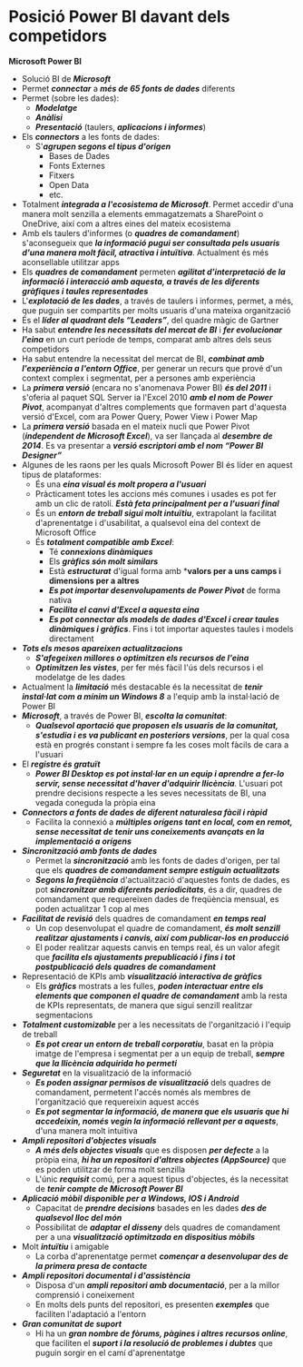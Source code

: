 # Posició Power BI davant dels competidors



**Microsoft Power BI**

* Solució BI de _**Microsoft**_
* Permet _**connectar**_ a _**més de 65 fonts de dades**_ diferents
* Permet (sobre les dades):
  * _**Modelatge**_
  * _**Anàlisi**_
  * _**Presentació**_ (taulers, _**aplicacions i informes**_)
* Els _**connectors**_ a les fonts de dades:
  * S'_**agrupen segons el tipus d'origen**_
    * Bases de Dades
    * Fonts Externes
    * Fitxers
    * Open Data
    * etc.
* Totalment _**integrada a l'ecosistema de Microsoft**_. Permet accedir d'una manera molt senzilla a elements emmagatzemats a SharePoint o OneDrive, així com a altres eines del mateix ecosistema
* Amb els taulers d'informes (o _**quadres de comandament**_) s'aconsegueix que _**la informació pugui ser consultada pels usuaris d'una manera molt fàcil, atractiva i intuïtiva**_. Actualment és més aconsellable utilitzar apps
* Els _**quadres de comandament**_ permeten _**agilitat d'interpretació de la informació i interacció amb aquesta, a través de les diferents gràfiques i taules representades**_
* L'_**explotació de les dades**_, a través de taulers i informes, permet, a més, que puguin ser compartits per molts usuaris d'una mateixa organització
* És el _**líder al quadrant dels “Leaders”**_, del quadre màgic de Gartner
* Ha sabut _**entendre les necessitats del mercat de BI**_ i _**fer evolucionar l'eina**_ en un curt període de temps, comparat amb altres dels seus competidors
* Ha sabut entendre la necessitat del mercat de BI, _**combinat amb l'experiència a l'entorn Office**_, per generar un recurs que prové d'un context complex i segmentat, per a persones amb experiència
* La _**primera versió**_ (encara no s'anomenava Power BI) _**és del 2011**_ i s'oferia al paquet SQL Server ia l'Excel 2010 _**amb el nom de Power Pivot**_, acompanyat d'altres complements que formaven part d'aquesta versió d'Excel, com ara Power Query, Power View i Power Map
* La _**primera versió**_ basada en el mateix nucli que Power Pivot (_**independent de Microsoft Excel**_), va ser llançada al _**desembre de 2014**_. Es va presentar a _**versió escriptori amb el nom “Power BI Designer”**_
* Algunes de les raons per les quals Microsoft Power BI és líder en aquest tipus de plataformes:
  * És una _**eina visual és molt propera a l'usuari**_
  * Pràcticament totes les accions més comunes i usades es pot fer amb un clic de ratolí. _**Està feta principalment per a l'usuari final**_
  * És un _**entorn de treball sigui molt intuïtiu**_, extrapolant la facilitat d'aprenentatge i d'usabilitat, a qualsevol eina del context de Microsoft Office
  * És _**totalment compatible amb Excel**_:
    * Té _**connexions dinàmiques**_
    * Els _**gràfics són molt similars**_
    * Està _**estructurat**_ d'igual forma amb \***valors per a uns camps i dimensions per a altres**
    * _**Es pot importar desenvolupaments de Power Pivot**_ de forma nativa
    * _**Facilita el canvi d'Excel a aquesta eina**_
    * _**Es pot connectar als models de dades d'Excel i crear taules dinàmiques i gràfics**_. Fins i tot importar aquestes taules i models directament
* _**Tots els mesos apareixen actualitzacions**_
  * _**S'afegeixen millores o optimitzen els recursos de l'eina**_
  * _**Optimitzen les vistes**_, per fer més fàcil l'ús dels recursos i el modelatge de les dades
* Actualment la _**limitació**_ més destacable és la necessitat de _**tenir instal·lat com a mínim un Windows 8**_ a l'equip amb la instal·lació de Power BI
* _**Microsoft**_, a través de Power BI, _**escolta la comunitat**_:
  * _**Qualsevol aportació que proposen els usuaris de la comunitat, s'estudia i es va publicant en posteriors versions**_, per la qual cosa està en progrés constant i sempre fa les coses molt fàcils de cara a l'usuari
* El _**registre és gratuït**_
  * _**Power BI Desktop es pot instal·lar en un equip i aprendre a fer-lo servir, sense necessitat d'haver d'adquirir llicència**_. L'usuari pot prendre decisions respecte a les seves necessitats de BI, una vegada coneguda la pròpia eina
* _**Connectors a fonts de dades de diferent naturalesa fàcil i ràpid**_
  * Facilita la connexió a _**múltiples orígens tant en local, com en remot, sense necessitat de tenir uns coneixements avançats en la implementació a orígens**_
* _**Sincronització amb fonts de dades**_
  * Permet la _**sincronització**_ amb les fonts de dades d'origen, per tal que els _**quadres de comandament sempre estiguin actualitzats**_
  * _**Segons la freqüència**_ d'actualització d'aquestes fonts de dades, es pot _**sincronitzar amb diferents periodicitats**_, és a dir, quadres de comandament que requereixen dades de freqüència mensual, es poden actualitzar 1 cop al mes
* _**Facilitat de revisió**_ dels quadres de comandament _**en temps real**_
  * Un cop desenvolupat el quadre de comandament, _**és molt senzill realitzar ajustaments i canvis, així com publicar-los en producció**_
  * El poder realitzar aquests canvis en temps real, és un valor afegit que _**facilita els ajustaments prepublicació i fins i tot postpublicació dels quadres de comandament**_
* Representació de KPIs amb _**visualització interactiva de gràfics**_
  * Els _**gràfics**_ mostrats a les fulles, _**poden interactuar entre els elements que componen el quadre de comandament**_ amb la resta de KPIs representats, de manera que sigui senzill realitzar segmentacions
* _**Totalment customizable**_ per a les necessitats de l'organització i l'equip de treball
  * _**Es pot crear un entorn de treball corporatiu**_, basat en la pròpia imatge de l'empresa i segmentat per a un equip de treball, _**sempre que la llicència adquirida ho permeti**_
* _**Seguretat**_ en la visualització de la informació
  * _**Es poden assignar permisos de visualització**_ dels quadres de comandament, permetent l'accés només als membres de l'organització que requereixin aquest accés
  * _**Es pot segmentar la informació, de manera que els usuaris que hi accedeixin, només vegin la informació rellevant per a aquests**_, d'una manera molt intuïtiva
* _**Ampli repositori d'objectes visuals**_
  * _**A més dels objectes visuals**_ que es disposen _**per defecte**_ a la pròpia eina, _**hi ha un repositori d'altres objectes (AppSource)**_ que es poden utilitzar de forma molt senzilla
  * L'únic _**requisit**_ comú, per a aquest tipus d'objectes, és la necessitat de _**tenir compte de Microsoft Power BI**_
* _**Aplicació mòbil disponible per a Windows, IOS i Android**_
  * Capacitat de _**prendre decisions**_ basades en les dades _**des de qualsevol lloc del món**_
  * Possibilitat de _**adaptar el disseny**_ dels quadres de comandament per a una _**visualització optimitzada en dispositius mòbils**_
* Molt _**intuïtiu**_ i amigable
  * La corba d'aprenentatge permet _**començar a desenvolupar des de la primera presa de contacte**_
* _**Ampli repositori documental i d'assistència**_
  * Disposa d'un _**ampli repositori amb documentació**_, per a la millor comprensió i coneixement
  * En molts dels punts del repositori, es presenten _**exemples**_ que faciliten l'adaptació a l'entorn
* _**Gran comunitat de suport**_
  * Hi ha un _**gran nombre de fòrums, pàgines i altres recursos online**_, que faciliten el _**suport i la resolució de problemes i dubtes**_ que puguin sorgir en el camí d'aprenentatge

